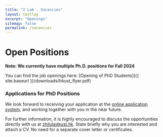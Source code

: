 ```yaml
---
title: "Z Lab - Vacancies"
layout: textlay
excerpt: "Openings"
sitemap: false
permalink: /vacancies
---
```


# Open Positions

**Note: We currently have multiple Ph.D. positions for Fall 2024**

<!-- We are always looking for new group members with passion, talent, and grit! -->

You can find the job openings here:
[Opening of PhD Students]({{ site.baseurl }}/downloads/hkust_flyer.pdf)


### Applications for PhD Positions

We look forward to receiving your application at the [online application system](https://fytgs.hkust-gz.edu.cn/admissions/apply-now), and working together with you in
the near future.

For further information, it is highly encouraged to discuss the opportunities directly with us at [zhilulai@ust.hk](mailto:zhilulai@ust.hk). State briefly why you are interested and attach a CV. No need for a separate cover letter or certificates.

<!-- ### Applications for Postdoc Positions -->
